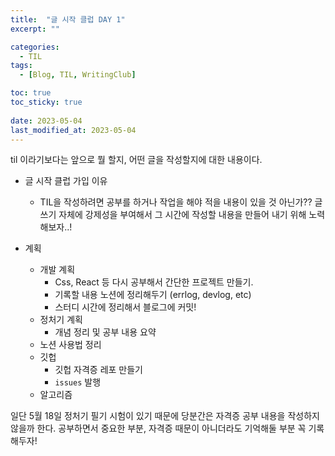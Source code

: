 ```yaml
---
title:  "글 시작 클럽 DAY 1"
excerpt: ""

categories:
  - TIL
tags:
  - [Blog, TIL, WritingClub]

toc: true
toc_sticky: true
 
date: 2023-05-04
last_modified_at: 2023-05-04
---
```


til 이라기보다는 앞으로 뭘 할지, 어떤 글을 작성할지에 대한 내용이다.

- 글 시작 클럽 가입 이유 
  - TIL을 작성하려면 공부를 하거나 작업을 해야 적을 내용이 있을 것 아닌가?? 글 쓰기 자체에 강제성을 부여해서 그 시간에 작성할 내용을 만들어 내기 위해 노력해보자..! 

- 계획 
  - 개발 계획   
    - Css, React 등 다시 공부해서 간단한 프로젝트 만들기. 
    - 기록할 내용 노션에 정리해두기 (errlog, devlog, etc) 
    - 스터디 시간에 정리해서 블로그에 커밋!
  - 정처기 계획 
    - 개념 정리 및 공부 내용 요약 
  - 노션 사용법 정리
  - 깃헙 
    - 깃헙 자격증 레포 만들기 
    - `issues` 발행 
  - 알고리즘 

일단 5월 18일 정처기 필기 시험이 있기 때문에 당분간은 자격증 공부 내용을 작성하지 않을까 한다. 공부하면서 중요한 부분, 자격증 때문이 아니더라도 기억해둘 부분 꼭 기록해두자!



